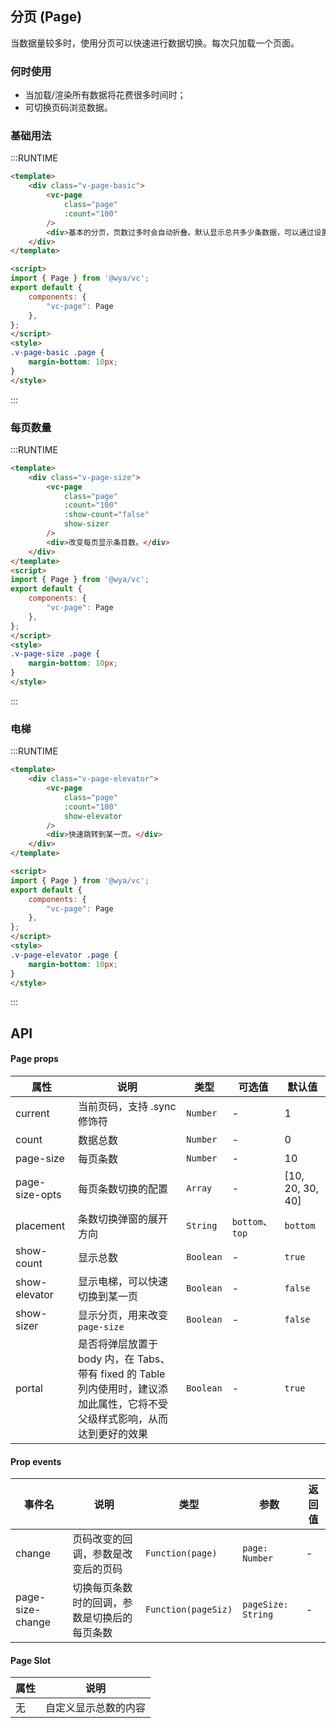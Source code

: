 ## 分页 (Page)
当数据量较多时，使用分页可以快速进行数据切换。每次只加载一个页面。

### 何时使用
- 当加载/渲染所有数据将花费很多时间时；
- 可切换页码浏览数据。

### 基础用法

:::RUNTIME
```html
<template>
	<div class="v-page-basic">
		<vc-page
			class="page"
			:count="100" 
		/>
		<div>基本的分页，页数过多时会自动折叠。默认显示总共多少条数据，可以通过设置属性show-count=false来隐藏它；</div>
	</div>
</template>

<script>
import { Page } from '@wya/vc';
export default {
	components: {
		"vc-page": Page
	},
};
</script>
<style>
.v-page-basic .page {
	margin-bottom: 10px;
}
</style>
```
:::

### 每页数量

:::RUNTIME
```html
<template>
	<div class="v-page-size">
		<vc-page
			class="page"
			:count="100"
			:show-count="false"
			show-sizer
		/>
		<div>改变每页显示条目数。</div>
	</div>
</template>
<script>
import { Page } from '@wya/vc';
export default {
	components: {
		"vc-page": Page
	},
};
</script>
<style>
.v-page-size .page {
	margin-bottom: 10px;
}
</style>
```
:::

### 电梯

:::RUNTIME
```html
<template>
	<div class="v-page-elevator">
		<vc-page
			class="page"
			:count="100"
			show-elevator
		/>
		<div>快速跳转到某一页。</div>
	</div>
</template>

<script>
import { Page } from '@wya/vc';
export default {
	components: {
		"vc-page": Page
	},
};
</script>
<style>
.v-page-elevator .page {
	margin-bottom: 10px;
}
</style>
```
:::
## API

#### Page props

属性 | 说明 | 类型 | 可选值 | 默认值
---|---|---|--- | ---
current | 当前页码，支持 .sync 修饰符 | `Number` | - | 1
count | 数据总数 | `Number` | - | 0
page-size | 每页条数 | `Number` | -| 10
page-size-opts | 每页条数切换的配置 | `Array` | - | [10, 20, 30, 40]
placement | 条数切换弹窗的展开方向 | `String` | `bottom`、`top` | `bottom`
show-count | 显示总数 | `Boolean` | - | `true`
show-elevator | 显示电梯，可以快速切换到某一页 | `Boolean` | - | `false`
show-sizer | 显示分页，用来改变`page-size` | `Boolean` | - | `false`
portal | 是否将弹层放置于 body 内，在 Tabs、带有 fixed 的 Table 列内使用时，建议添加此属性，它将不受父级样式影响，从而达到更好的效果 | `Boolean` | - | `true`

#### Prop events

事件名 | 说明 | 类型 | 参数 | 返回值
---|---|---|--- | --- 
change | 页码改变的回调，参数是改变后的页码 | `Function(page)` | `page: Number`| -
page-size-change | 切换每页条数时的回调，参数是切换后的每页条数 | `Function(pageSiz)` | `pageSize: String`| -

#### Page Slot

属性 | 说明
---|---
无 | 自定义显示总数的内容